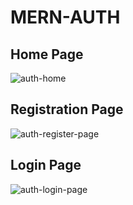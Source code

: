 # MERN-AUTH

## Home Page
![auth-home](https://github.com/user-attachments/assets/b6daaa1d-3c06-4d37-b917-9e802f7f544a)

## Registration Page
![auth-register-page](https://github.com/user-attachments/assets/8f194fd9-f1a0-4329-a90c-9ec962ca8fac)

## Login Page
![auth-login-page](https://github.com/user-attachments/assets/db1b08f3-4580-42ce-b69f-0f53a7b681bc)
